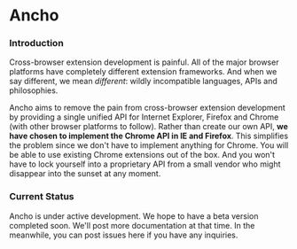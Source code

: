 Ancho
=====
### Introduction

Cross-browser extension development is painful. All of the major browser platforms have completely different extension frameworks. And when we say different, we mean *different*: wildly incompatible languages, APIs and philosophies.

Ancho aims to remove the pain from cross-browser extension development by providing a single unified API for Internet Explorer, Firefox and Chrome (with other browser platforms to follow). Rather than create our own API, **we have chosen to implement the Chrome API in IE and Firefox**. This simplifies the problem since we don't have to implement anything for Chrome. You will be able to use existing Chrome extensions out of the box. And you won't have to lock yourself into a proprietary API from a small vendor who might disappear into the sunset at any moment.

### Current Status

Ancho is under active development. We hope to have a beta version completed soon. We'll post more documentation at that time. In the meanwhile, you can post issues here if you have any inquiries.
